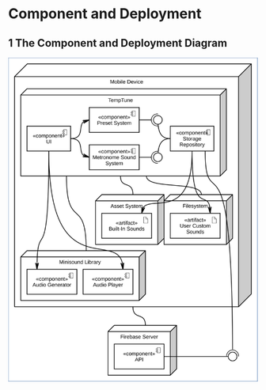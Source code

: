 # Component and Deployment

## 1 The Component and Deployment Diagram

![The Component and Deployment Diagram](./component_and_deployment_diagram.svg)
